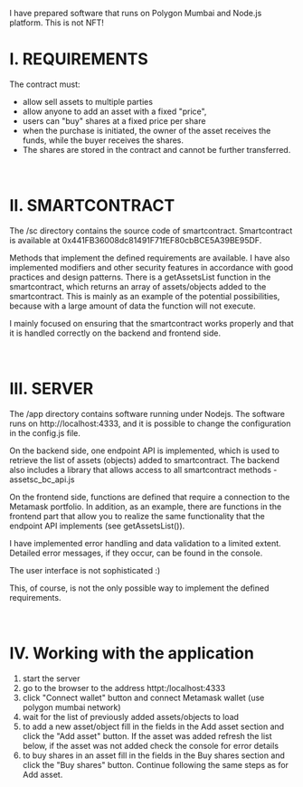 I have prepared software that runs on Polygon Mumbai and Node.js platform. This is not NFT!

# I. REQUIREMENTS

The contract must:

- allow sell assets to multiple parties
- allow anyone to add an asset with a fixed "price",
- users can "buy" shares at a fixed price per share
- when the purchase is initiated, the owner of the asset receives the funds, while the buyer receives the shares.
- The shares are stored in the contract and cannot be further transferred.

# <br>II. SMARTCONTRACT

The /sc directory contains the source code of smartcontract.
Smartcontract is available at 0x441FB36008dc81491F71fEF80cbBCE5A39BE95DF.

Methods that implement the defined requirements are available. I have also implemented modifiers and other security features in accordance with good practices and design patterns. There is a getAssetsList function in the smartcontract, which returns an array of assets/objects added to the smartcontract. This is mainly as an example of the potential possibilities, because with a large amount of data the function will not execute.

I mainly focused on ensuring that the smartcontract works properly and that it is handled correctly on the backend and frontend side.

# <br>III. SERVER

The /app directory contains software running under Nodejs.
The software runs on http://localhost:4333, and it is possible to change the configuration in the config.js file.

On the backend side, one endpoint API is implemented, which is used to retrieve the list of assets (objects) added to smartcontract. The backend also includes a library that allows access to all smartcontract methods - assetsc_bc_api.js

On the frontend side, functions are defined that require a connection to the Metamask portfolio. In addition, as an example, there are functions in the frontend part that allow you to realize the same functionality that the endpoint API implements (see getAssetsList()).

I have implemented error handling and data validation to a limited extent. Detailed error messages, if they occur, can be found in the console.

The user interface is not sophisticated :)

This, of course, is not the only possible way to implement the defined requirements.

# <br>IV. Working with the application

1. start the server
2. go to the browser to the address httpt:/localhost:4333
3. click "Connect wallet" button and connect Metamask wallet (use polygon mumbai network)
4. wait for the list of previously added assets/objects to load
5. to add a new asset/object fill in the fields in the Add asset section and click the "Add asset" button. If the asset was added refresh the list below, if the asset was not added check the console for error details
6. to buy shares in an asset fill in the fields in the Buy shares section and click the "Buy shares" button. Continue following the same steps as for Add asset.
